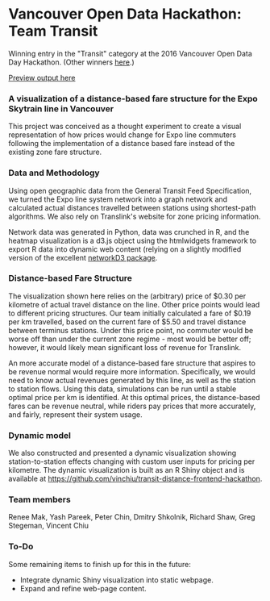 # Vancouver Open Data Hackathon: Team Transit 

Winning entry in the "Transit" category at the 2016 Vancouver Open Data Day Hackathon. (Other winners [here](https://www.opendatabc.ca/blog/amazing-results-from-the-vancouver-open-data-day-hackathon).)

[Preview output here](http://htmlpreview.github.io/?https://github.com/dshkol/VOD-hackathon-teamtransit/blob/master/index.html)

### A visualization of a distance-based fare structure for the Expo Skytrain line in Vancouver

This project was conceived as a thought experiment to create a visual representation of how prices would change for Expo line commuters following the implementation of a distance based fare instead of the existing zone fare structure. 

### Data and Methodology

Using open geographic data from the General Transit Feed Specification, we turned the Expo line system network into a graph network and calculated actual distances travelled between stations using shortest-path algorithms. We also rely on Translink's website for zone pricing information.

Network data was generated in Python, data was crunched in R, and the heatmap visualization is a d3.js object using the htmlwidgets framework to export R data into dynamic web content (relying on a slightly modified version of the excellent [networkD3 package](http://christophergandrud.github.io/networkD3/).  

### Distance-based Fare Structure

The visualization shown here relies on the (arbitrary) price of $0.30 per kilometre of actual travel distance on the line. Other price points would lead to different pricing structures. Our team initially calculated a fare of $0.19 per km travelled, based on the current fare of $5.50 and travel distance between terminus stations. Under this price point, no commuter would be worse off than under the current zone regime - most would be better off; however, it would likely mean significant loss of revenue for Translink.

An more accurate model of a distance-based fare structure that aspires to be revenue normal would require more information. Specifically, we would need to know actual revenues generated by this line, as well as the station to station flows. Using this data, simulations can be run until a stable optimal price per km is identified. At this optimal prices, the distance-based fares can be revenue neutral, while riders pay prices that more accurately, and fairly, represent their system usage.   

### Dynamic model

We also constructed and presented a dynamic visualization showing station-to-station effects changing with custom user inputs for pricing per kilometre. The dynamic visualization is built as an R Shiny object and is available at https://github.com/vinchiu/transit-distance-frontend-hackathon. 

### Team members

Renee Mak, Yash Pareek, Peter Chin, Dmitry Shkolnik, Richard Shaw, Greg Stegeman, Vincent Chiu

### To-Do

Some remaining items to finish up for this in the future:
* Integrate dynamic Shiny visualization into static webpage. 
* Expand and refine web-page content.

